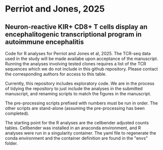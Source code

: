 # Perriot and Jones, 2025
## Neuron-reactive KIR+ CD8+ T cells display an encephalitogenic transcriptional program in autoimmune encephalitis

Code for R analyses for Perriot and Jones et al, 2025.  The TCR-seq data used in the study will be made availabe upon acceptance of the manuscript.  Running the analyses involving tested clones requires a list of the TCR sequences which we do not include in this github repository.  Please contact the corresponding authors for access to this table.  

Currently, this repository includes exploratory code.  We are in the process of 
tidying the repository to just include the analyses in the submitted manuscript,
and renaming scripts to match the figures in the manuscript. 

The pre-processing scripts prefixed with numbers must be run in order.  The 
other scripts are stand-alone (assuming the pre-processing has been completed).

The starting point for the R analyses are the cellbender adjusted counts tables.
Cellbender was installed in an anaconda environment, and R analyses were run in
a singularity container.  The yaml file to regenerate the conda environment and
the container definition are found in the "envs" folder.  
